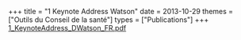 +++
title = "1 Keynote Address Watson"
date = 2013-10-29
themes = ["Outils du Conseil de la santé"]
types = ["Publications"]
+++
[1_KeynoteAddress_DWatson_FR.pdf](/files/1_KeynoteAddress_DWatson_FR.pdf)
